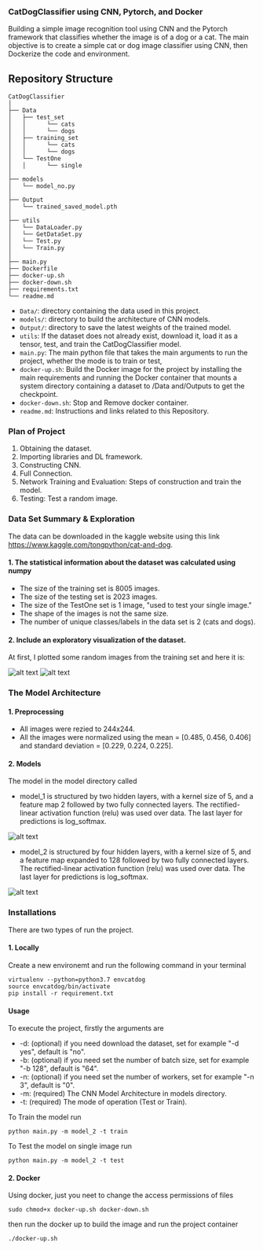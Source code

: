 ### CatDogClassifier using CNN, Pytorch, and Docker

Building a simple image recognition tool using CNN and the Pytorch framework that classifies whether the image is of a dog or a cat. The main objective is to create a simple cat or dog image classifier using CNN, then Dockerize the code and environment.

## Repository Structure

```
CatDogClassifier
│
├── Data
│   ├── test_set
│   │      └── cats
│   │      └── dogs
│   ├── training_set
│   │      └── cats
│   │      └── dogs
│   └── TestOne
│   │      └── single
│
├── models
│   └── model_no.py
│
├── Output
│   └── trained_saved_model.pth
│
├── utils
│   └── DataLoader.py
│   └── GetDataSet.py
│   └── Test.py
│   └── Train.py
│  
├── main.py
├── Dockerfile
├── docker-up.sh
├── docker-down.sh
├── requirements.txt
└── readme.md
```

- `Data/`: directory containing the data used in this project.
- `models/`: directory to build the architecture of CNN models.
- `Output/`: directory to save the latest weights of the trained model.
- `utils`: If the dataset does not already exist, download it, load it as a tensor, test, and train the CatDogClassifier model.
- `main.py`: The main python file that takes the main arguments to run the project, whether the mode is to train or test,
- `docker-up.sh`: Build the Docker image for the project by installing the main requirements and running the Docker container that mounts a system directory containing a dataset to /Data and/Outputs to get the checkpoint.
- `docker-down.sh`: Stop and Remove docker container.       
- `readme.md`: Instructions and links related to this Repository.

[//]: # (Image References)

[image1]: ./Examples/cat.1.jpg "cat1"
[image3]: ./Examples/dog.23.jpg "dog1"

### Plan of Project

1. Obtaining the dataset.
2. Importing libraries and DL framework.
3. Constructing CNN.
4. Full Connection.
5. Network Training and Evaluation: Steps of construction and train the model.
6. Testing: Test a random image.

### Data Set Summary & Exploration
The data can be downloaded in the kaggle website using this link https://www.kaggle.com/tongpython/cat-and-dog. 

#### 1. The statistical information about the dataset was calculated using numpy
* The size of the training set is 8005 images.
* The size of the testing set is 2023 images.
* The size of the TestOne set is 1 image, "used to test your single image." 
* The shape of the images is not the same size.
* The number of unique classes/labels in the data set is 2 (cats and dogs).
#### 2. Include an exploratory visualization of the dataset.

At first, I plotted some random images from the training set and here it is:

![alt text][image1]
![alt text][image3]
### The Model Architecture

#### 1. Preprocessing
* All images were rezied to 244x244.
* All the images were normalized using the mean = [0.485, 0.456, 0.406] and standard deviation = [0.229, 0.224, 0.225].

#### 2. Models
The model in the model directory called

* model_1 is structured by two hidden layers, with a kernel size of 5, and a feature map 2 followed by two fully connected layers. The rectified-linear activation function (relu) was used over data. The last layer for predictions is log_softmax. 

[image5]: ./Model_1.png "model1"
![alt text][image5]


* model_2 is structured by four hidden layers, with a kernel size of 5, and a feature map expanded to 128 followed by two fully connected layers. The rectified-linear activation function (relu) was used over data. The last layer for predictions is log_softmax. 

[image6]: ./Model_2.png "model2"
![alt text][image6]

### Installations

There are two types of run the project.

#### 1. Locally

Create a new environemt and run the following command in your terminal
```
virtualenv --python=python3.7 envcatdog
source envcatdog/bin/activate
pip install -r requirement.txt
```
#### Usage
To execute the project, firstly the arguments are 
* -d: (optional) if you need download the dataset, set for example "-d yes", default is "no".
* -b: (optional) if you need set the number of batch size, set for example "-b 128", default is "64".
* -n: (optional) if you need set the number of workers, set for example "-n 3", default is "0".
* -m: (required) The CNN Model Architecture in models directory.
* -t: (required) The mode of operation (Test or Train).

To Train the model run
```
python main.py -m model_2 -t train
```
To Test the model on single image run
```
python main.py -m model_2 -t test
```
#### 2. Docker
Using docker, just you neet to change the access permissions of files
```
sudo chmod+x docker-up.sh docker-down.sh 
```
then run the docker up to build the image and run the project container
```
./docker-up.sh 
```
### 
